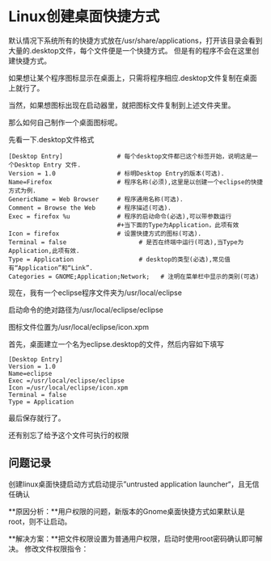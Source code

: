 # Linux创建桌面快捷方式

 默认情况下系统所有的快捷方式放在/usr/share/applications，打开该目录会看到大量的.desktop文件，每个文件便是一个快捷方式。 但是有的程序不会在这里创建快捷方式。

如果想让某个程序图标显示在桌面上，只需将程序相应.desktop文件复制在桌面上就行了。

当然，如果想图标出现在启动器里，就把图标文件复制到上述文件夹里。

那么如何自己制作一个桌面图标呢。

先看一下.desktop文件格式

```
[Desktop Entry]               # 每个desktop文件都已这个标签开始，说明这是一个Desktop Entry 文件.
Version = 1.0                 # 标明Desktop Entry的版本(可选).
Name=Firefox                  # 程序名称(必须),这里是以创建一个eclipse的快捷方式为例.
GenericName = Web Browser     # 程序通用名称(可选).
Comment = Browse the Web      # 程序描述(可选).
Exec = firefox %u             # 程序的启动命令(必选),可以带参数运行
                              #+当下面的Type为Application，此项有效
Icon = firefox                # 设置快捷方式的图标(可选).
Terminal = false                    # 是否在终端中运行(可选),当Type为Application,此项有效.
Type = Application                  # desktop的类型(必选),常见值有“Application”和“Link”.
Categories = GNOME;Application;Network;   # 注明在菜单栏中显示的类别(可选)      
```

现在，我有一个eclipse程序文件夹为/usr/local/eclipse

启动命令的绝对路径为/usr/local/eclipse/eclipse

图标文件位置为/usr/local/eclipse/icon.xpm

 首先，桌面建立一个名为eclipse.desktop的文件，然后内容如下填写 

```
[Desktop Entry]    
Version = 1.0           
Name=eclipse
Exec =/usr/local/eclipse/eclipse
Icon =/usr/local/eclipse/icon.xpm
Terminal = false
Type = Application
```

 最后保存就行了。

还有别忘了给予这个文件可执行的权限

## 问题记录

 创建linux桌面快捷启动方式启动提示”untrusted application launcher“，且无信任确认 

**原因分析：**用户权限的问题，新版本的Gnome桌面快捷方式如果默认是root，则不让启动。

**解决方案：**把文件权限设置为普通用户权限，启动时使用root密码确认即可解决。
修改文件权限指令：